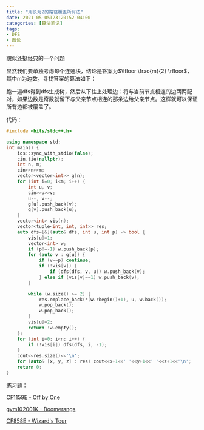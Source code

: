 ```yaml
---
title: "用长为2的路径覆盖所有边"
date: 2021-05-05T23:20:52-04:00
categories: [算法笔记]
tags:
- DFS
- 图论
---
```

貌似还挺经典的一个问题

显然我们要单独考虑每个连通块，结论是答案为$\lfloor \frac{m}{2} \rfloor$，其中m为边数。寻找答案的算法如下：

跑一遍dfs得到dfs生成树，然后从下往上处理边：将与当前节点相连的边两两配对，如果边数是奇数就留下与父亲节点相连的那条边给父亲节点。这样就可以保证所有边都被覆盖了。

代码：
```cpp
#include <bits/stdc++.h>

using namespace std;
int main() {
    ios::sync_with_stdio(false);
    cin.tie(nullptr);
    int n, m;
    cin>>n>>m;
    vector<vector<int>> g(n);
    for (int i=0; i<m; i++) {
        int u, v;
        cin>>u>>v;
        u--, v--;
        g[u].push_back(v);
        g[v].push_back(u);
    }
    vector<int> vis(n);
    vector<tuple<int, int, int>> res;
    auto dfs=[&](auto& dfs, int u, int p) -> bool {
        vis[u]=1;
        vector<int> w;
        if (p!=-1) w.push_back(p);
        for (auto v : g[u]) {
            if (v==p) continue;
            if (!vis[v]) {
                if (dfs(dfs, v, u)) w.push_back(v);
            } else if (vis[v]==1) w.push_back(v);
        }

        while (w.size() >= 2) {
            res.emplace_back(*(w.rbegin()+1), u, w.back());
            w.pop_back();
            w.pop_back();
        }
        vis[u]=2;
        return !w.empty();
    };
    for (int i=0; i<n; i++) {
        if (!vis[i]) dfs(dfs, i, -1);
    }
    cout<<res.size()<<'\n';
    for (auto& [x, y, z] : res) cout<<x+1<<' '<<y+1<<' '<<z+1<<'\n';
    return 0;
}
```

练习题：

[CF1159E - Off by One](https://codeforces.com/contest/1519/problem/E)

[gym102001K - Boomerangs](https://codeforces.com/gym/102001/problem/K)

[CF858E - Wizard's Tour](https://codeforces.com/contest/858/problem/F)
